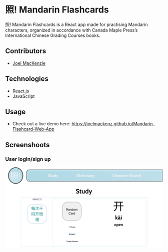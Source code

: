# 照! Mandarin Flashcards

照! Mandarin Flashcards is a React app made for practising Mandarin characters, organized in accordance with Canada Maple Press’s International Chinese Grading Courses books.

## Contributors

-   [Joel MacKenzie](https://github.com/joelmackenz)

## Technologies

-   React.js
-   JavaScript

## Usage

-   Check out a live demo here: https://joelmackenz.github.io/Mandarin-Flashcard-Web-App

## Screenshoots

### User login/sign up

![Main UI](src/assets/main-page.jpg)
